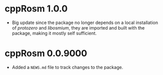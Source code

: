 # cppRosm 1.0.0

* Big update since the package no longer depends on a local installation of *protozero* and *libosmium*, they are imported and built with the package, making it mostly self sufficient. 

# cppRosm 0.0.9000

* Added a `NEWS.md` file to track changes to the package.
